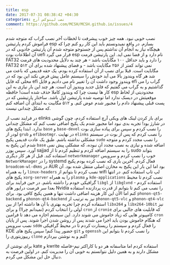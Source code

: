 ```yaml
---
title: esp
date: 2017-07-31 08:38:42 +04:30
categories: نصب لینوکس آرچ
comment: https://github.com/MCSH/MCSH.github.io/issues/4
---
```


نصب خوبی نبود. همه چیز خوب پیشرفت تا لخظات آخر نصب گراب که متوجه شدم فراموش کردم پارتیشن esp بسازم. در واقع نمیدونستم باید این کار رو کنم چرا که هیچگاه نیاز به انجام آن نداشتم.پس از جستوجو متوجه شدم آن پارتیشن جادویی که در آن اطلاعات بوت uefi قرار می گیرد esp نام دارد و از فضا نمی اید. این پارتیشن فرمت FAT32 را دارد و باید حداقل ۱۰۰ مگابایت باشد - هر چند به دلایل محدودیت های فرمت FAT32 نمی تواند کمتر از ۲۵۶ مگابایت باشد - و فضای پیشنهاد شده برای آن ۵۱۲ مگابایت است. قبلا برای نصب از آن استفاده کرده بودم، یک حقه قدیمی که باعث می شد هر گاه ویندوز بالا می آید خودش را سیستم عامل پیش فرض نکند این بود که در محلی که فایل efi ویندوز وجود داشت آن را تغییر نام می دادیم و فایل efi گراب را می گذاشتیم و به گراب می گفتیم که فایل جدید ویندوز آن است. هر چند این بار نیازی به این کار ها نیست چرا که ویندوز کاملا حذف شده است! حافظه esp محدودیتی از لحاظ موقعیتش در دیسک ندارد اما توصیه شده پارتیشن اول باشد. ساختار پارتیشنی که در پست قبلی پیشنهاد دادم را مجبور شدم عوض کنم. و ۵۱۲ مگابیت به ابتدای آن اضافه کنم که مشکل چندانی نیست.

در فرایند نصب از elinks برای باز کردن لینک های ویکی آرچ استفاده کردم، چون گوشی در شارژ بود! تجربه بدی نبود اما مجبور شدم یک پکیج اضافی نصب کنم که مشکل چندانی ندارد. ابتدا پکیج های `base` و `base-devel` را نصب کردم و سپس برای پیاده سازی بوت لودر از `grub` و `efibootmgr`. در نهایت `elinks` را نصب کردم که پس از بوت در سیستم مشکلی نداشته باشم. طبق یک عادت قدیمی پکیج `sudo` را نصب مجدد کردم و متوجه شدم این پکیج به `base` اضافه شده و نیازی به نصب مجدد آن نبوده، که مشکلی پیش نمی آورد. سپس یوزر sajjad را به سیستم اضافه کردم و تنظیم کردم تا از sudo بتواند استفاده کند. قبل از هر کار دیگری `networkmanager` خوب را نصب کردم و سرویس `NetworkManager` را در systemd فعال کردم. آخرین باری که نصب کرده بودم پکیج `broadcom-wl-dkms` در AUR بود اما این بار این پکیج به مخازن اصلی منتقل شده بود. آن را به همراه `linux-headers` نصب کردم تا بتوانم از wifi لپ تاپ استفاده کنم. در انتها پکیج های `xorg-server` را به همراه `plasma` و `kde-applications` نصب کردم تا محیط گرافیکی خودم را داشته باشم. در حین فرایند برای `libgl` از `libglvnd` استفاده کردم - بعدا سر فرصت درایور های Nvidia را نصب می کنم تا بتوانم از قدرت پردازنده استفاده کنم اما الآن این کار هزینه اضافی داشت تنها و همین پکیج کافی بود. برای `phonon-qt5-backend` و `phonon-qt4-backend` نیز به ترتیب از `phonon-qt5-vlc` و `phonon-qt4-vlc` استفاده کردم چرا تجربه بهتری با آن ها داشته ام! از بین `libx264` و `libx264-10bit` نیز اولی را انتخاب کردم (نمیدانم چرا!) و برای `cron` از `cronie` که قابلیت های جالبی برای کامپیوتر هایی که زیاد خاموش می شوند دارد. این سیستم اجازه می دهد تا فرامین `cron` که هنگام خاموش بودن باید اجرا می شدند پس از روشن شدن اجرا شوند. پس از پایان نصب سرویس `sddm` را فعال کردم و سیستم را ریستارت کردم تا در محیط گرافیکی KDE حضور پیدا کنم! سپس پکیج های `git` و `openssh` را نصب کردم تا بتوانم این ریپوزیتوری را `clone` کنم و به نوشتن بپردازم!

برای نوشتن از kate و kwrite استفاده کردم اما متاسفانه هر دو با کاراکتر نیم-فاصله مشکل دارند و به همین دلیل نتوانستم به خوبی آن را مدیریت کنم. در اولین فرصت به دنبال حل این مشکل می گردم.
